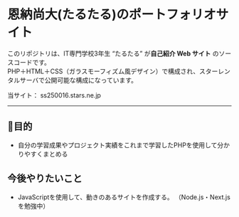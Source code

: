 # 恩納尚大(たるたる)のポートフォリオサイト

このリポジトリは、IT専門学校3年生 “たるたる” が**自己紹介 Web サイト** のソースコードです。  
PHP＋HTML＋CSS（ガラスモーフィズム風デザイン）で構成され、スターレンタルサーバで公開可能な構成になっています。

当サイト：
ss250016.stars.ne.jp

---

## 🎯目的

- 自分の学習成果やプロジェクト実績をこれまで学習したPHPを使用して分かりやすくまとめる

## 今後やりたいこと
- JavaScriptを使用して、動きのあるサイトを作成する。
  （Node.js・Next.jsを勉強中）
  

